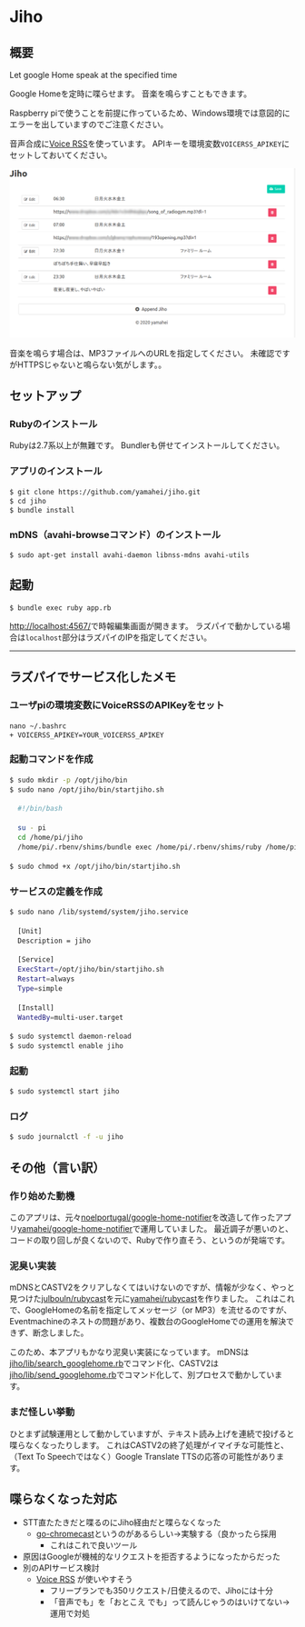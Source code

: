 Jiho
====

概要
----

Let google Home speak at the specified time

Google Homeを定時に喋らせます。
音楽を鳴らすこともできます。

Raspberry piで使うことを前提に作っているため、Windows環境では意図的にエラーを出していますのでご注意ください。

音声合成に[Voice RSS](http://www.voicerss.org/)を使っています。
APIキーを環境変数`VOICERSS_APIKEY`にセットしておいてください。

![](localhost_4567_index.html.png)

音楽を鳴らす場合は、MP3ファイルへのURLを指定してください。
未確認ですがHTTPSじゃないと鳴らない気がします。。

セットアップ
------------
### Rubyのインストール

Rubyは2.7系以上が無難です。
Bundlerも併せてインストールしてください。

### アプリのインストール

```
$ git clone https://github.com/yamahei/jiho.git
$ cd jiho
$ bundle install
```

### mDNS（avahi-browseコマンド）のインストール

```
$ sudo apt-get install avahi-daemon libnss-mdns avahi-utils
```


起動
----

```
$ bundle exec ruby app.rb
```
[http://localhost:4567/](http://localhost:4567/)で時報編集画面が開きます。
ラズパイで動かしている場合は`localhost`部分はラズパイのIPを指定してください。

----

ラズパイでサービス化したメモ
----------------------------

### ユーザpiの環境変数にVoiceRSSのAPIKeyをセット

```
nano ~/.bashrc
+ VOICERSS_APIKEY=YOUR_VOICERSS_APIKEY
```

### 起動コマンドを作成

```bash
$ sudo mkdir -p /opt/jiho/bin
$ sudo nano /opt/jiho/bin/startjiho.sh

  #!/bin/bash

  su - pi
  cd /home/pi/jiho
  /home/pi/.rbenv/shims/bundle exec /home/pi/.rbenv/shims/ruby /home/pi/jiho/app.rb

$ sudo chmod +x /opt/jiho/bin/startjiho.sh
```

### サービスの定義を作成

```bash
$ sudo nano /lib/systemd/system/jiho.service

  [Unit]
  Description = jiho

  [Service]
  ExecStart=/opt/jiho/bin/startjiho.sh
  Restart=always
  Type=simple

  [Install]
  WantedBy=multi-user.target

$ sudo systemctl daemon-reload
$ sudo systemctl enable jiho
```

### 起動

```bash
$ sudo systemctl start jiho
```

### ログ

```bash
$ sudo journalctl -f -u jiho
```


その他（言い訳）
----------------

### 作り始めた動機

このアプリは、元々[noelportugal/google-home-notifier](https://github.com/noelportugal/google-home-notifier)を改造して作ったアプリ[yamahei/google-home-notifier](https://github.com/yamahei/google-home-notifier)で運用していました。
最近調子が悪いのと、コードの取り回しが良くないので、Rubyで作り直そう、というのが発端です。

### 泥臭い実装

mDNSとCASTV2をクリアしなくてはいけないのですが、情報が少なく、やっと見つけた[julbouln/rubycast](https://github.com/julbouln/rubycast)を元に[yamahei/rubycast](https://github.com/yamahei/rubycast)を作りました。
これはこれで、GoogleHomeの名前を指定してメッセージ（or MP3）を流せるのですが、Eventmachineのネストの問題があり、複数台のGoogleHomeでの運用を解決できず、断念しました。

このため、本アプリもかなり泥臭い実装になっています。
mDNSは[jiho/lib/search_googlehome.rb](https://github.com/yamahei/jiho/blob/main/lib/search_googlehome.rb)でコマンド化、CASTV2は[jiho/lib/send_googlehome.rb](https://github.com/yamahei/jiho/blob/main/lib/send_googlehome.rb)でコマンド化して、別プロセスで動かしています。

### まだ怪しい挙動

ひとまず試験運用として動かしていますが、テキスト読み上げを連続で投げると喋らなくなったりします。
これはCASTV2の終了処理がイマイチな可能性と、（Text To Speechではなく）Google Translate TTSの応答の可能性があります。


喋らなくなった対応
------------------

* STT直たたきだと喋るのにJiho経由だと喋らなくなった
  * [go-chromecast](https://github.com/vishen/go-chromecast)というのがあるらしい→実験する（良かったら採用
    * これはこれで良いツール
* 原因はGoogleが機械的なリクエストを拒否するようになったからだった
* 別のAPIサービス検討
  * [Voice RSS](http://www.voicerss.org/) が使いやすそう
    * フリープランでも350リクエスト/日使えるので、Jihoには十分
    * 「音声でも」を「おとこえ でも」って読んじゃうのはいけてない→運用で対処

